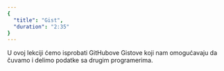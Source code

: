 ```yaml
---
{
  "title": "Gist",
  "duration": "2:35"
}
---
```


U ovoj lekciji ćemo isprobati GitHubove Gistove koji nam omogućavaju da čuvamo i delimo podatke sa drugim programerima.
